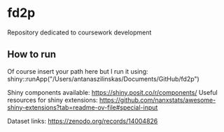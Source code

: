 # fd2p
Repository dedicated to coursework development

## How to run
Of course insert your path here but I run it using:
shiny::runApp("/Users/antanaszilinskas/Documents/GitHub/fd2p")

Shiny components available:
https://shiny.posit.co/r/components/
Useful resources for shiny extensions:
https://github.com/nanxstats/awesome-shiny-extensions?tab=readme-ov-file#special-input

Dataset links:
https://zenodo.org/records/14004826
